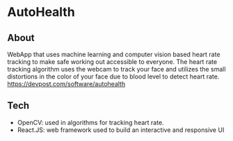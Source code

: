 # AutoHealth
## About
WebApp that uses machine learning and computer vision based heart rate tracking to make safe working out accessible to everyone. The heart rate tracking algorithm uses the webcam to track your face and utilizes the small distortions in the color of your face due to blood level to detect heart rate. https://devpost.com/software/autohealth

## Tech
 - OpenCV: used in algorithms for tracking heart rate.
 - React.JS: web framework used to build an interactive and responsive UI
